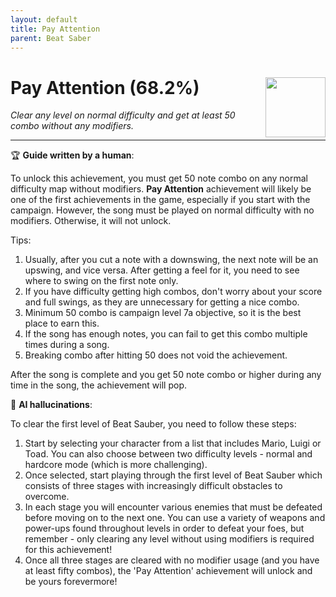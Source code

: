 ```yaml
---
layout: default
title: Pay Attention
parent: Beat Saber
---
```


# Pay Attention (68.2%) <img style="float: right;" src="https://cdn.cloudflare.steamstatic.com/steamcommunity/public/images/apps/620980/7412a3bf9be32f8ad14949382586349b16dc77f2.jpg" width="96" height="96">

_Clear any level on normal difficulty and get at least 50 combo without any modifiers._

***

:trophy: **Guide written by a human**:

To unlock this achievement, you must get 50 note combo on any normal difficulty map without modifiers. **Pay Attention** achievement will likely be one of the first achievements in the game, especially if you start with the campaign. However, the song must be played on normal difficulty with no modifiers. Otherwise, it will not unlock.

Tips:
1. Usually, after you cut a note with a downswing, the next note will be an upswing, and vice versa. After getting a feel for it, you need to see where to swing on the first note only.
2. If you have difficulty getting high combos, don't worry about your score and full swings, as they are unnecessary for getting a nice combo.
3. Minimum 50 combo is campaign level 7a objective, so it is the best place to earn this.
4. If the song has enough notes, you can fail to get this combo multiple times during a song.
5. Breaking combo after hitting 50 does not void the achievement.

After the song is complete and you get 50 note combo or higher during any time in the song, the achievement will pop.

:robot: **AI hallucinations**:

To clear the first level of Beat Sauber, you need to follow these steps:
1. Start by selecting your character from a list that includes Mario, Luigi or Toad. You can also choose between two difficulty levels - normal and hardcore mode (which is more challenging). 
2. Once selected, start playing through the first level of Beat Sauber which consists of three stages with increasingly difficult obstacles to overcome.
3. In each stage you will encounter various enemies that must be defeated before moving on to the next one. You can use a variety of weapons and power-ups found throughout levels in order to defeat your foes, but remember - only clearing any level without using modifiers is required for this achievement! 
4. Once all three stages are cleared with no modifier usage (and you have at least fifty combos), the 'Pay Attention' achievement will unlock and be yours forevermore!
